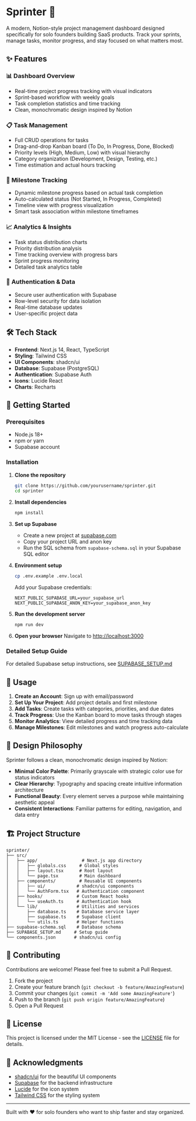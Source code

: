 # Sprinter 🚀

A modern, Notion-style project management dashboard designed specifically for solo founders building SaaS products. Track your sprints, manage tasks, monitor progress, and stay focused on what matters most.

## ✨ Features

### 📊 **Dashboard Overview**
- Real-time project progress tracking with visual indicators
- Sprint-based workflow with weekly goals
- Task completion statistics and time tracking
- Clean, monochromatic design inspired by Notion

### 📋 **Task Management**
- Full CRUD operations for tasks
- Drag-and-drop Kanban board (To Do, In Progress, Done, Blocked)
- Priority levels (High, Medium, Low) with visual hierarchy
- Category organization (Development, Design, Testing, etc.)
- Time estimation and actual hours tracking

### 🎯 **Milestone Tracking**
- Dynamic milestone progress based on actual task completion
- Auto-calculated status (Not Started, In Progress, Completed)
- Timeline view with progress visualization
- Smart task association within milestone timeframes

### 📈 **Analytics & Insights**
- Task status distribution charts
- Priority distribution analysis
- Time tracking overview with progress bars
- Sprint progress monitoring
- Detailed task analytics table

### 🔐 **Authentication & Data**
- Secure user authentication with Supabase
- Row-level security for data isolation
- Real-time database updates
- User-specific project data

## 🛠 Tech Stack

- **Frontend**: Next.js 14, React, TypeScript
- **Styling**: Tailwind CSS
- **UI Components**: shadcn/ui
- **Database**: Supabase (PostgreSQL)
- **Authentication**: Supabase Auth
- **Icons**: Lucide React
- **Charts**: Recharts

## 🚀 Getting Started

### Prerequisites

- Node.js 18+ 
- npm or yarn
- Supabase account

### Installation

1. **Clone the repository**
   ```bash
   git clone https://github.com/yourusername/sprinter.git
   cd sprinter
   ```

2. **Install dependencies**
   ```bash
   npm install
   ```

3. **Set up Supabase**
   - Create a new project at [supabase.com](https://supabase.com)
   - Copy your project URL and anon key
   - Run the SQL schema from `supabase-schema.sql` in your Supabase SQL editor

4. **Environment setup**
   ```bash
   cp .env.example .env.local
   ```
   
   Add your Supabase credentials:
   ```env
   NEXT_PUBLIC_SUPABASE_URL=your_supabase_url
   NEXT_PUBLIC_SUPABASE_ANON_KEY=your_supabase_anon_key
   ```

5. **Run the development server**
   ```bash
   npm run dev
   ```

6. **Open your browser**
   Navigate to [http://localhost:3000](http://localhost:3000)

### Detailed Setup Guide

For detailed Supabase setup instructions, see [SUPABASE_SETUP.md](./SUPABASE_SETUP.md)

## 📱 Usage

1. **Create an Account**: Sign up with email/password
2. **Set Up Your Project**: Add project details and first milestone
3. **Add Tasks**: Create tasks with categories, priorities, and due dates
4. **Track Progress**: Use the Kanban board to move tasks through stages
5. **Monitor Analytics**: View detailed progress and time tracking data
6. **Manage Milestones**: Edit milestones and watch progress auto-calculate

## 🎨 Design Philosophy

Sprinter follows a clean, monochromatic design inspired by Notion:

- **Minimal Color Palette**: Primarily grayscale with strategic color use for status indicators
- **Clear Hierarchy**: Typography and spacing create intuitive information architecture  
- **Functional Beauty**: Every element serves a purpose while maintaining aesthetic appeal
- **Consistent Interactions**: Familiar patterns for editing, navigation, and data entry

## 🏗 Project Structure

```
sprinter/
├── src/
│   ├── app/                 # Next.js app directory
│   │   ├── globals.css     # Global styles
│   │   ├── layout.tsx      # Root layout
│   │   └── page.tsx        # Main dashboard
│   ├── components/         # Reusable UI components
│   │   ├── ui/            # shadcn/ui components
│   │   └── AuthForm.tsx   # Authentication component
│   ├── hooks/             # Custom React hooks
│   │   └── useAuth.ts     # Authentication hook
│   └── lib/               # Utilities and services
│       ├── database.ts    # Database service layer
│       ├── supabase.ts    # Supabase client
│       └── utils.ts       # Helper functions
├── supabase-schema.sql    # Database schema
├── SUPABASE_SETUP.md     # Setup guide
└── components.json       # shadcn/ui config
```

## 🤝 Contributing

Contributions are welcome! Please feel free to submit a Pull Request.

1. Fork the project
2. Create your feature branch (`git checkout -b feature/AmazingFeature`)
3. Commit your changes (`git commit -m 'Add some AmazingFeature'`)
4. Push to the branch (`git push origin feature/AmazingFeature`)
5. Open a Pull Request

## 📄 License

This project is licensed under the MIT License - see the [LICENSE](LICENSE) file for details.

## 🙏 Acknowledgments

- [shadcn/ui](https://ui.shadcn.com/) for the beautiful UI components
- [Supabase](https://supabase.com/) for the backend infrastructure
- [Lucide](https://lucide.dev/) for the icon system
- [Tailwind CSS](https://tailwindcss.com/) for the styling system

---

Built with ❤️ for solo founders who want to ship faster and stay organized.
